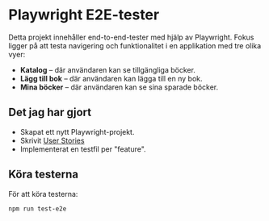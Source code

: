 # Playwright E2E-tester

Detta projekt innehåller end-to-end-tester med hjälp av Playwright. Fokus ligger på att testa navigering och funktionalitet i en applikation med tre olika vyer:

- **Katalog** – där användaren kan se tillgängliga böcker.
- **Lägg till bok** – där användaren kan lägga till en ny bok.
- **Mina böcker** – där användaren kan se sina sparade böcker.

## Det jag har gjort

- Skapat ett nytt Playwright-projekt.
- Skrivit [User Stories](STORIES.md)
- Implementerat en testfil per "feature".

## Köra testerna

För att köra testerna:

```bash
npm run test-e2e
```